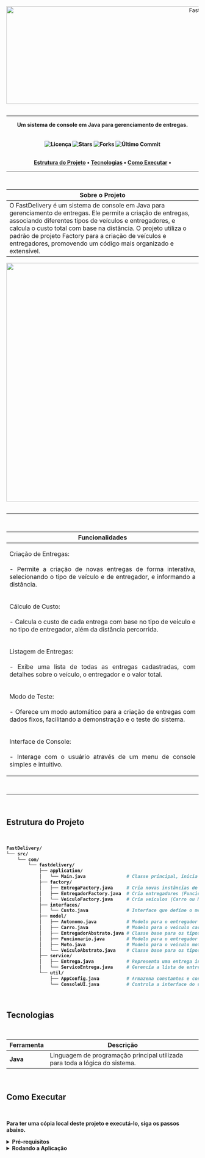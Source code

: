 <div align="center"\>
  <img width="1024" height="256" alt="FastDelivery" src="https://github.com/user-attachments/assets/c15ca463-4bd3-42aa-8a0b-67692502611d" />
</div>

<br>

-----

<div align="center"\>
  <strong>Um sistema de console em Java para gerenciamento de entregas.</strong\>
</div>

<br>
<br>

<div align="center">
  <img src="https://img.shields.io/github/license/OfAndreS/FastDelivery?style=for-the-badge" alt="Licença">
  <img src="https://img.shields.io/github/stars/OfAndreS/FastDelivery?style=for-the-badge" alt="Stars">
  <img src="https://img.shields.io/github/forks/OfAndreS/FastDelivery?style=for-the-badge" alt="Forks">
  <img src="https://img.shields.io/github/last-commit/OfAndreS/FastDelivery?style=for-the-badge" alt="Último Commit">
</div>

<br>

<p align="center">
  <a href="estrutura-do-projeto">Estrutura do Projeto</a> •
  <a href="tecnologias">Tecnologias</a> •
  <a href="como-executar">Como Executar</a> •
</p>

-----

<br>

|**Sobre o Projeto**|
|-|
|O FastDelivery é um sistema de console em Java para gerenciamento de entregas. Ele permite a criação de entregas, associando diferentes tipos de veículos e entregadores, e calcula o custo total com base na distância. O projeto utiliza o padrão de projeto Factory para a criação de veículos e entregadores, promovendo um código mais organizado e extensível.|

<div align="center"\>
<img width="1361" height="626" alt="image" src="https://github.com/user-attachments/assets/b770eb65-a6f0-411f-99e2-bd6fd0eec101" />
</div>

<br>

-----

<br>

| **Funcionalidades** |
|---|
| <p align="justify">  Criação de Entregas: <br> <br> - Permite a criação de novas entregas de forma interativa, selecionando o tipo de veículo e de entregador, e informando a distância. </p> |
| <p align="justify"> Cálculo de Custo: <br> <br> - Calcula o custo de cada entrega com base no tipo de veículo e no tipo de entregador, além da distância percorrida. </p> |
| <p align="justify"> Listagem de Entregas: <br> <br> - Exibe uma lista de todas as entregas cadastradas, com detalhes sobre o veículo, o entregador e o valor total. </p> |
| <p align="justify"> Modo de Teste: <br> <br> - Oferece um modo automático para a criação de entregas com dados fixos, facilitando a demonstração e o teste do sistema. </p> |
| <p align="justify"> Interface de Console: <br> <br> - Interage com o usuário através de um menu de console simples e intuitivo. </p> |

<br>

-----

<br>

## **Estrutura do Projeto**
<br>

```bash
FastDelivery/
└── src/
    └── com/
        └── fastdelivery/
            ├── application/
            │   └── Main.java               # Classe principal, inicia a aplicação e o menu.
            ├── factory/
            │   ├── EntregaFactory.java     # Cria novas instâncias de Entrega.
            │   ├── EntregadorFactory.java  # Cria entregadores (Funcionário ou Autônomo).
            │   └── VeiculoFactory.java     # Cria veículos (Carro ou Moto).
            ├── interfaces/
            │   └── Custo.java              # Interface que define o método para calcular o frete.
            ├── model/
            │   ├── Autonomo.java           # Modelo para o entregador autônomo.
            │   ├── Carro.java              # Modelo para o veículo carro.
            │   ├── EntregadorAbstrato.java # Classe base para os tipos de entregadores.
            │   ├── Funcionario.java        # Modelo para o entregador funcionário.
            │   ├── Moto.java               # Modelo para o veículo moto.
            │   └── VeiculoAbstrato.java    # Classe base para os tipos de veículos.
            ├── service/
            │   ├── Entrega.java            # Representa uma entrega individual com veículo, entregador e distância.
            │   └── ServicoEntrega.java     # Gerencia a lista de entregas e os cálculos de custo total.
            └── util/
                ├── AppConfig.java          # Armazena constantes e configurações da aplicação.
                └── ConsoleUI.java          # Controla a interface do usuário no console.
```

<br>

## **Tecnologias**

<br>

| Ferramenta | Descrição |
|-----------|----------------------------------------------------------------|
| **Java** | Linguagem de programação principal utilizada para toda a lógica do sistema. |

<br>

## **Como Executar**

<br>

Para ter uma cópia local deste projeto e executá-lo, siga os passos abaixo.

<details>
  <summary><strong>Pré-requisitos</strong></summary>
  
  - Você vai precisar do Java Development Kit (JDK) instalado na sua máquina.
  - Você vai precisar do Git instalado na sua máquina para clonar o repositório.
  - É bom ter um editor de texto como o VS Code ou uma IDE como IntelliJ ou Eclipse.

</details>

<details>
  <summary><strong>Rodando a Aplicação</strong></summary>

<br>

1 ) **Clone o repositório:**

```bash
git clone [https://github.com/OfAndreS/FastDelivery.git](https://github.com/OfAndreS/FastDelivery.git)
````

2 ) **Navegue até o diretório `src` do projeto:**

```bash
cd FastDelivery/FastDelivery-main/src
```

3 ) **Compile todos os arquivos Java a partir do diretório `src`:**

```bash
# Para sistemas baseados em Unix (Linux, macOS)
javac $(find . -name "*.java")

# Para Windows (PowerShell)
javac (Get-ChildItem -Recurse -Filter *.java).FullName
```

4 ) **Execute a classe principal a partir do diretório `src`:**

```bash
java com.fastdelivery.application.Main
```

</details>
